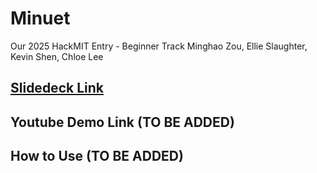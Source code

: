 # Minuet
Our 2025 HackMIT Entry - Beginner Track
Minghao Zou, Ellie Slaughter, Kevin Shen, Chloe Lee

## [Slidedeck Link](https://www.canva.com/design/DAGy8smARwQ/OF5OAreLkSIjBZZPsl13sQ/view?utm_content=DAGy8smARwQ&utm_campaign=designshare&utm_medium=link2&utm_source=uniquelinks&utlId=h34105d5a98)

## Youtube Demo Link (TO BE ADDED)

## How to Use (TO BE ADDED)
